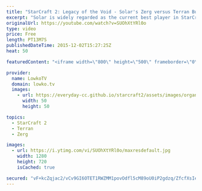 ```yaml
---
title: "StarCraft 2: Legacy of the Void - Solar's Zerg versus Terran Build Order! (Tutorial)"
excerpt: "Solar is widely regarded as the current best player in StarCraft 2: Legacy of the Void. While the game only came out a couple of weeks ago, he has been dominating the scene with incredible play in all match-ups throughout the beta of the expansion as well. His Zerg versus Terran in particular seems nearly"
originalUrl: https://youtube.com/watch?v=SUOhXtYRl0o
type: video
price: Free
length: PT13M7S
publishedDateTime: 2015-12-02T15:27:25Z
heat: 50

featuredContent: "<iframe width=\"800\" height=\"500\" frameborder=\"0\" src=\"https://www.youtube.com/embed/SUOhXtYRl0o\" allow=\"accelerometer; autoplay; encrypted-media; gyroscope; picture-in-picture\" allowfullscreen></iframe>"

provider:
  name: LowkoTV
  domain: lowko.tv
  images:
    - url: https://everyday-cc.github.io/starcraft2/assets/images/organizations/lowko.tv-50x50.jpg
      width: 50
      height: 50

topics:
  - StarCraft 2
  - Terran
  - Zerg

images:
  - url: https://i.ytimg.com/vi/SUOhXtYRl0o/maxresdefault.jpg
    width: 1280
    height: 720
    isCached: true

secured: "vF+kcZqjac2/vCv9GI6OTET1RWZMM1povOdfl5cM89oU0iP2gdzq/ZfcfXsIeRYPNxaKu7KHevPfyvBZTj2UPvxHL25jbQ/Wb+8cKjGHrxHu2ckTzz7MUM7u7m8cggu84F7yv3wZ1xbhcfRchHO7PmJUD2AHGNMRkOP8rCFwvSF7HMgGHSytWwJJFUz4zzuj0piV6+C8wAZuqJN/YqCtJ5p33k0hc8UXlzBVFSql/hX6k9/8w6RDHcD81PIrBpjJW/sJXfODV+BteNV5vbRVaPtFb0/fcJ8/cLTU5EWk629wR+WXwgIbsfaZ8p7Rf4a3pp9xP7ffMoNvQ7Q0rWiGRdkAS7KXh5r3XVlBcIpSCHt0oAxKzier4e1T/mEq4n2iQULL5LDqtVz/vPXfO78BmS579KM3KnrgBp9Z9KmJxhkJNq8qN55CjVRIGJAlaw6E;QCCdP/Su3mNf7FBhL7mQUQ=="
---
```


